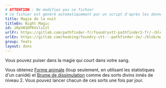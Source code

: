 ```yaml
---
# ATTENTION : Ne modifiez pas ce fichier
# Ce fichier est généré automatiquement par un script d'après les données du module Foundry VTT officiel et de sa traduction
title: Magie de la nuit
titleEn: Night Magic
id: iRpVW1DPKVxlzIzt
urlFr: https://gitlab.com/pathfinder-fr/foundryvtt-pathfinder2-fr/-/blob/master/data/feats/iRpVW1DPKVxlzIzt.htm
urlEn: https://gitlab.com/hooking/foundry-vtt---pathfinder-2e/-/blob/master/packs/data/feats.db/night-magic.json
group: feats
layout: dons
---
```

Vous pouvez puiser dans la magie qui court dans votre sang.

Vous obtenez [Forme animale](../spells/forme-animale.md) (loup seulement, en utilisant les statistiques d'un canidé) et [Brume de dissimulation](../spells/brume-de-dissimulation.md) comme des sorts divins innés de niveau 2. Vous pouvez lancer chacun de ces sorts une fois par jour.


